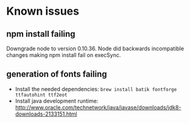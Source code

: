 # Known issues

## npm install failing

Downgrade node to version 0.10.36. Node did backwards incompatible changes making
npm install fail on execSync.

## generation of fonts failing

* Install the needed dependencies: `brew install batik fontforge ttfautohint ttf2eot`
* Install java development runtime: http://www.oracle.com/technetwork/java/javase/downloads/jdk8-downloads-2133151.html
